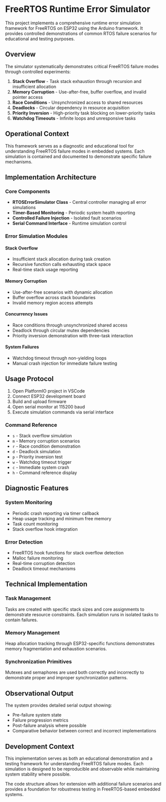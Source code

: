 # FreeRTOS Runtime Error Simulator

This project implements a comprehensive runtime error simulation framework for FreeRTOS on ESP32 using the Arduino framework. It provides controlled demonstrations of common RTOS failure scenarios for educational and testing purposes.

## Overview

The simulator systematically demonstrates critical FreeRTOS failure modes through controlled experiments:

1. **Stack Overflow** - Task stack exhaustion through recursion and insufficient allocation
2. **Memory Corruption** - Use-after-free, buffer overflow, and invalid pointer access
3. **Race Conditions** - Unsynchronized access to shared resources
4. **Deadlocks** - Circular dependency in resource acquisition
5. **Priority Inversion** - High-priority task blocking on lower-priority tasks
6. **Watchdog Timeouts** - Infinite loops and unresponsive tasks

## Operational Context

This framework serves as a diagnostic and educational tool for understanding FreeRTOS failure modes in embedded systems. Each simulation is contained and documented to demonstrate specific failure mechanisms.

## Implementation Architecture

### Core Components

- **RTOSErrorSimulator Class** - Central controller managing all error simulations
- **Timer-Based Monitoring** - Periodic system health reporting
- **Controlled Failure Injection** - Isolated fault scenarios
- **Serial Command Interface** - Runtime simulation control

### Error Simulation Modules

#### Stack Overflow
- Insufficient stack allocation during task creation
- Recursive function calls exhausting stack space
- Real-time stack usage reporting

#### Memory Corruption
- Use-after-free scenarios with dynamic allocation
- Buffer overflow across stack boundaries
- Invalid memory region access attempts

#### Concurrency Issues
- Race conditions through unsynchronized shared access
- Deadlock through circular mutex dependencies
- Priority inversion demonstration with three-task interaction

#### System Failures
- Watchdog timeout through non-yielding loops
- Manual crash injection for immediate failure testing

## Usage Protocol

1. Open PlatformIO project in VSCode
2. Connect ESP32 development board
3. Build and upload firmware
4. Open serial monitor at 115200 baud
5. Execute simulation commands via serial interface

### Command Reference

- `s` - Stack overflow simulation
- `m` - Memory corruption scenarios
- `r` - Race condition demonstration
- `d` - Deadlock simulation
- `p` - Priority inversion test
- `w` - Watchdog timeout trigger
- `c` - Immediate system crash
- `h` - Command reference display

## Diagnostic Features

### System Monitoring
- Periodic crash reporting via timer callback
- Heap usage tracking and minimum free memory
- Task count monitoring
- Stack overflow hook integration

### Error Detection
- FreeRTOS hook functions for stack overflow detection
- Malloc failure monitoring
- Real-time corruption detection
- Deadlock timeout mechanisms

## Technical Implementation

### Task Management
Tasks are created with specific stack sizes and core assignments to demonstrate resource constraints. Each simulation runs in isolated tasks to contain failures.

### Memory Management
Heap allocation tracking through ESP32-specific functions demonstrates memory fragmentation and exhaustion scenarios.

### Synchronization Primitives
Mutexes and semaphores are used both correctly and incorrectly to demonstrate proper and improper synchronization patterns.

## Observational Output

The system provides detailed serial output showing:
- Pre-failure system state
- Failure progression metrics
- Post-failure analysis where possible
- Comparative behavior between correct and incorrect implementations

## Development Context

This implementation serves as both an educational demonstration and a testing framework for understanding FreeRTOS failure modes. Each simulation is designed to be reproducible and observable while maintaining system stability where possible.

The code structure allows for extension with additional failure scenarios and provides a foundation for robustness testing in FreeRTOS-based embedded systems.